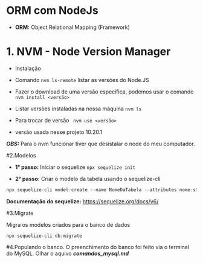 # ORM com NodeJs

- **ORM:** Object Relational Mapping (Framework)

# 1. NVM - Node Version Manager

- Instalação
- Comando `nvm ls-remote` listar as versões do Node.JS
- Fazer o download de uma versão específica, podemos usar o comando `nvm install <versão>`
- Listar versões instaladas na nossa máquina `nvm ls`

- Para trocar de versão ` nvm use <versão>`

- versão usada nesse projeto 10.20.1

**_OBS:_** Para o nvm funcionar tiver que desistalar o node do meu computador.

#2.Modelos

- **1° passo:** Iniciar o sequelize `npx sequelize init`

- **2° passo:** Criar o modelo da tabela usando o sequelize-cli

```js
npx sequelize-cli model:create --name NomeDaTabela --attributes nome:string, email:string
```

**Documentação do sequelize:** https://sequelize.org/docs/v6/

#3.Migrate

Migra os modelos criados para o banco de dados

```
npx sequelize-cli db:migrate
```

#4.Populando o banco.
O preenchimento do banco foi feito via o terminal do MySQL. Olhar o aquivo **_comandos_mysql.md_**
